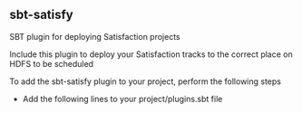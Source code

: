 sbt-satisfy
-----------

SBT plugin for deploying Satisfaction projects

Include this plugin to deploy your Satisfaction tracks
 to the correct place on HDFS to be scheduled 


To add the sbt-satisfy plugin to your project, 
 perform the following steps 

* Add the following lines to your project/plugins.sbt file 

   


